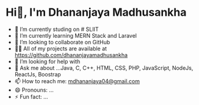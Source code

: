 # Hi👋, I'm Dhananjaya Madhusankha


- 🔭 I’m currently studing on # SLIIT
- 🌱 I’m currently learning MERN Stack and Laravel
- 👯 I’m looking to collaborate on GitHub
- 👨‍💻 All of my projects are available at https://github.com/dhananjayamadhusankha
- 🤔 I’m looking for help with 
- 💬 Ask me about ...Java, C, C++, HTML, CSS, PHP, JavaScript, NodeJs, ReactJs, Boostrap
- 📫 How to reach me: mdhananjaya04@gmail.com
- 😄 Pronouns: ...
- ⚡ Fun fact: ...

